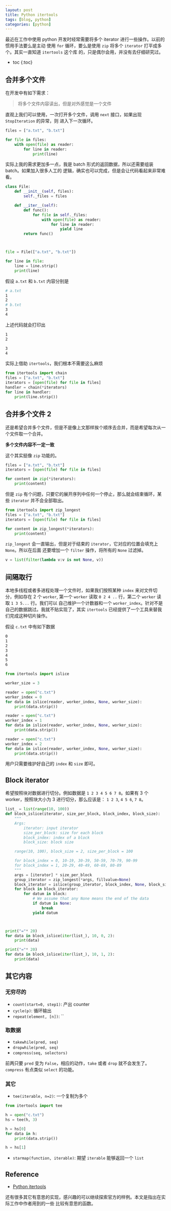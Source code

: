 ```yaml
---
layout: post
title: Python itertools
tags: [blog, python]
categories: [python]
---
```


最近在工作中使用 python 开发时经常需要将多个 iterator 进行一些操作。以前的惯用手法要么是主动
使用 `for` 循环，要么是使用 `zip` 将多个 `iterator` 打平成多个。其实一直知道 `itertools` 这个库
的，只是偶尔会用，并没有去仔细研究过。

+ toc
{:toc}

## 合并多个文件

在开发中有如下需求：

> 将多个文件内容读出，但是对外感觉是一个文件

直观上我们可以使用，一次打开多个文件，调用 `next` 接口，如果出现 `StopIteration` 的异常，则
进入下一次循环。

```python
files = ["a.txt", "b.txt"]

for file in files:
    with open(file) as reader:
        for line in reader:
            print(line)
```

实际上我的需求更加多一点，我是 batch 形式的返回数据，所以还需要组装 batch。如果加入很多人工的
逻辑，确实也可以完成，但是会让代码看起来非常难看。

```python
class File:
    def __init__(self, files):
        self._files = files

    def __iter__(self):
        def func():
            for file in self._files:
                with open(file) as reader:
                    for line in reader:
                        yield line
        return func()



file = File(["a.txt", "b.txt"])

for line in file:
    line = line.strip()
    print(line)
```

假设 `a.txt` 和 `b.txt` 内容分别是

```bash
# a.txt
1
2
# b.txt
3
4
```

上述代码就会打印出

```bash
1
2

3
4
```

实际上借助 `itertools`，我们根本不需要这么麻烦

```python
from itertools import chain
files = ["a.txt", "b.txt"]
iterators = [open(file) for file in files]
handler = chain(*iterators)
for line in handler:
    print(line.strip())
```

## 合并多个文件 2

还是希望合并多个文件，但是不是像上文那样挨个顺序去合并，而是希望每次从一个文件取一个合并。

**多个文件内容不一定一致**

这个其实挺像 `zip` 功能的。

```python
files = ["a.txt", "b.txt"]
iterators = [open(file) for file in files]

for content in zip(*iterators):
    print(content)
```

但是 `zip` 有个问题，只要它的展开序列中任何一个停止，那么就会结束循环，某些 `iterator`
并不会全部取出。


```python
from itertools import zip_longest
files = ["a.txt", "b.txt"]
iterators = [open(file) for file in files]

for content in zip_longest(*iterators):
    print(content)
```

`zip_longest` 会一直输出，但是对于结束的 `iterator`，它对应的位置会填充上 `None`。所以在后面
还要增加一个 `filter` 操作，将所有的 `None` 过滤掉。

```python
v = list(filter(lambda v:v is not None, v))
```

## 间隔取行

本地多线程或者多进程处理一个文件时，如果我们按照某种 `index` 来对文件切分，例如存在 2 个
`worker`, 第一个 `worker` 读取 `0 2 4 ..` 行，第二个 `worker` 读取 `1 3 5...` 行。我们可以
自己维护一个计数器和一个 `worker_index`。针对不是自己的数据跳过。我就不贴实现了，其实 `itertools`
已经提供了一个工具来替我们完成这种切片操作。

假设 `c.txt` 中有如下数据

```bash
0
1
2
3
4
5
6
```

```python
from itertools import islice

worker_size = 3

reader = open("c.txt")
worker_index = 0
for data in islice(reader, worker_index, None, worker_size):
    print(data.strip())

reader = open("c.txt")
worker_index = 1
for data in islice(reader, worker_index, None, worker_size):
    print(data.strip())

reader = open("c.txt")
worker_index = 2
for data in islice(reader, worker_index, None, worker_size):
    print(data.strip())
```

用户只需要维护好自己的 `index` 和 `size` 即可。

## Block iterator

希望按照块对数据进行切分。例如数据是 `1 2 3 4 5 6 7 8`。如果有 3 个 worker，按照块大小为
3 进行切分，那么应该是： `1 2 3`, `4 5 6`, `7 8`。

```python
list_ = list(range(10, 100))
def block_islice(iterator, size_per_block, block_index, block_size):
    """
    Args:
        iterator: input iterator
        size_per_block: size for each block
        block_index: index of a block
        block_size: block size

    range(10, 100), block_size = 2, size_per_block = 100

    for block_index = 0, 10-19, 30-39, 50-59, 70-79, 90-99
    for block_index = 1, 20-29, 40-49, 60-69, 80-89
    """
    args = [iterator] * size_per_block
    group_iterator = zip_longest(*args, fillvalue=None)
    block_iterator = islice(group_iterator, block_index, None, block_size)
    for block in block_iterator:
        for datum in block:
            # We assume that any None means the end of the data
            if datum is None:
                break
            yield datum



print("="* 20)
for data in block_islice(iter(list_), 10, 0, 2):
    print(data)

print("="* 20)
for data in block_islice(iter(list_), 10, 1, 2):
    print(data)
```

## 其它内容

### 无穷尽的

+ `count(start=0, step1)`: 产出 counter
+ `cycle(p)`: 循环输出
+ `repeat(element, [n])`: ``

### 取数据

+ `takewhile(pred, seq)`
+ `dropwhile(pred, seq)`
+ `compress(seq, selectors)`

前两只要 `pred` 变为 `False`，相应的动作，`take` 或者 `drop` 就不会发生了。`compress` 有点类似
`select` 的功能。

### 其它

+ `tee(iterable, n=2)`: 一个复制为多个

```python
from itertools import tee

h = open("c.txt")
hs = tee(h, 3)

h = hs[0]
for data in h:
    print(data.strip())

h = hs[1]
```

+ `starmap(function, iterable)`: 期望 `iterable` 能够返回一个 `list`

## Reference

+ [Python itertools](https://docs.python.org/3/library/itertools.html)

还有很多其它有意思的实现，感兴趣的可以继续探索官方的样例。本文是指出在实际工作中作者用到的一些
比较有意思的函数。
